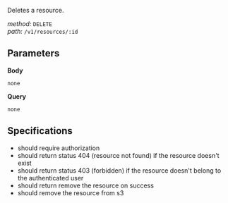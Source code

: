 Deletes a resource.  
  
*method:* `DELETE`  
*path:* `/v1/resources/:id`  
  
Parameters  
-----------  
  
**Body**  
  
`none`  
  
**Query**  
  
`none`  
  
Specifications  
--------------  
  
- should require authorization  
- should return status 404 (resource not found) if the resource doesn't exist  
- should return status 403 (forbidden) if the resource doesn't belong to the authenticated user  
- should return remove the resource on success  
- should remove the resource from s3  
